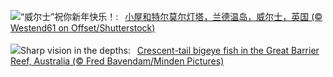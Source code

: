 ![](https://www.bing.com/th?id=OHR.CoastalWales_ZH-CN9113929287_UHD.jpg&w=1000)“威尔士”祝你新年快乐！:&nbsp;&ensp;[小屋和特尔莫尔灯塔，兰德温岛，威尔士，英国 (© Westend61 on Offset/Shutterstock)](https://www.bing.com/th?id=OHR.CoastalWales_ZH-CN9113929287_UHD.jpg)
<br><br/>
![](https://www.bing.com/th?id=OHR.CrescentTail_EN-US7217745417_UHD.jpg&w=1000)Sharp vision in the depths:&nbsp;&ensp;[Crescent-tail bigeye fish in the Great Barrier Reef, Australia (© Fred Bavendam/Minden Pictures)](https://www.bing.com/th?id=OHR.CrescentTail_EN-US7217745417_UHD.jpg)
<br><br/>
